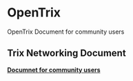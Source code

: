 # OpenTrix
OpenTrix Document for community users

## Trix Networking Document
**[Documnet for community users](TrixNetworking.md)**
